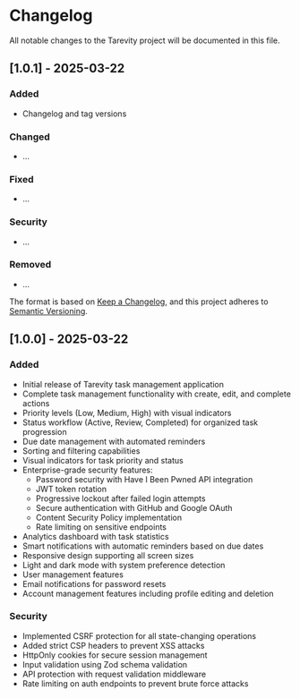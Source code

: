 # Changelog

All notable changes to the Tarevity project will be documented in this file.
## [1.0.1] - 2025-03-22

### Added
- Changelog and tag versions 

### Changed
- ...

### Fixed
- ...

### Security
- ...

### Removed
- ...


The format is based on [Keep a Changelog](https://keepachangelog.com/en/1.0.0/),
and this project adheres to [Semantic Versioning](https://semver.org/spec/v2.0.0.html).

## [1.0.0] - 2025-03-22

### Added
- Initial release of Tarevity task management application
- Complete task management functionality with create, edit, and complete actions
- Priority levels (Low, Medium, High) with visual indicators
- Status workflow (Active, Review, Completed) for organized task progression
- Due date management with automated reminders
- Sorting and filtering capabilities
- Visual indicators for task priority and status
- Enterprise-grade security features:
  - Password security with Have I Been Pwned API integration
  - JWT token rotation
  - Progressive lockout after failed login attempts
  - Secure authentication with GitHub and Google OAuth
  - Content Security Policy implementation
  - Rate limiting on sensitive endpoints
- Analytics dashboard with task statistics
- Smart notifications with automatic reminders based on due dates
- Responsive design supporting all screen sizes
- Light and dark mode with system preference detection
- User management features
- Email notifications for password resets
- Account management features including profile editing and deletion

### Security
- Implemented CSRF protection for all state-changing operations
- Added strict CSP headers to prevent XSS attacks
- HttpOnly cookies for secure session management
- Input validation using Zod schema validation
- API protection with request validation middleware
- Rate limiting on auth endpoints to prevent brute force attacks
